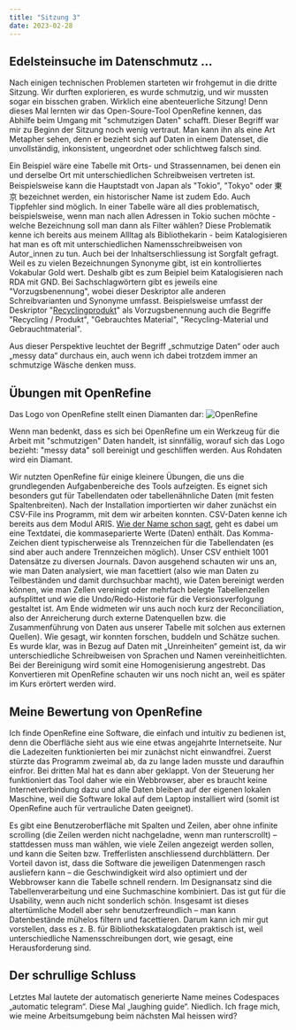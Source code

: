 ```yaml
---
title: "Sitzung 3"
date: 2023-02-28
---
```

## **Edelsteinsuche im Datenschmutz ...** 
Nach einigen technischen Problemen starteten wir frohgemut in die dritte Sitzung. Wir durften explorieren, es wurde schmutzig, und wir mussten sogar ein bisschen graben. Wirklich eine abenteuerliche Sitzung! Denn dieses Mal lernten wir das Open-Soure-Tool OpenRefine kennen, das Abhilfe beim Umgang mit "schmutzigen Daten" schafft. Dieser Begriff war mir zu Beginn der Sitzung noch wenig vertraut. Man kann ihn als eine Art Metapher sehen, denn er bezieht sich auf Daten in einem Datenset, die unvollständig, inkonsistent, ungeordnet oder schlichtweg falsch sind. 

Ein Beispiel wäre eine Tabelle mit Orts- und Strassennamen, bei denen ein und derselbe Ort mit unterschiedlichen Schreibweisen vertreten ist. Beispielsweise kann die Hauptstadt von Japan als "Tokio", "Tokyo" oder 東京 bezeichnet werden, ein historischer Name ist zudem Edo. Auch Tippfehler sind möglich. In einer Tabelle wäre all dies problematisch, beispielsweise, wenn man nach allen Adressen in Tokio suchen möchte - welche Bezeichnung soll man dann als Filter wählen? Diese Problematik kenne ich bereits aus meinem Allltag als Bibliothekarin - beim Katalogisieren hat man es oft mit unterschiedlichen Namensschreibweisen von Autor_innen zu tun. Auch bei der Inhaltserschliessung ist Sorgfalt gefragt. Weil es zu vielen Bezeichnungen Synonyme gibt, ist ein kontrolliertes Vokabular Gold wert. Deshalb gibt es zum Beipiel beim Katalogisieren nach RDA mit GND. Bei Sachschlagwörtern gibt es jeweils eine "Vorzugsbenennung", wobei dieser Deskriptor alle anderen Schreibvarianten und Synonyme umfasst. Beispielsweise umfasst der Deskriptor "[Recyclingprodukt](https://portal.dnb.de/opac/opacPresentation?cqlMode=true&reset=true&referrerPosition=0&referrerResultId=sw+all+%22recycling%22%26any%26sg0%26sg1%26sg2%26sg3%26sg4%26sg5%26sg6%26sg7%26sg8%26sg9%26sgB%26sgK%26sgS%26sgX%26sgY%26sgZ&query=idn%3D942258509)" als Vorzugsbenennung auch die Begriffe "Recycling / Produkt", "Gebrauchtes Material", "Recycling-Material und Gebrauchtmaterial". 

Aus dieser Perspektive leuchtet der Begriff „schmutzige Daten“ oder auch „messy data“ durchaus ein, auch wenn ich dabei trotzdem immer an schmutzige Wäsche denken muss.

## **Übungen mit OpenRefine** 
Das Logo von OpenRefine stellt einen Diamanten dar:
![OpenRefine](https://upload.wikimedia.org/wikipedia/commons/b/bd/OpenRefine_logo_%282018-present%29.svg)

Wenn man bedenkt, dass es sich bei OpenRefine um ein Werkzeug für die Arbeit mit "schmutzigen" Daten handelt, ist sinnfällig, worauf sich das Logo bezieht: "messy data" soll bereinigt und geschliffen werden. Aus Rohdaten wird ein Diamant.

Wir nutzten OpenRefine für einige kleinere Übungen, die uns die grundlegenden Aufgabenbereiche des Tools aufzeigten. Es eignet sich besonders gut für Tabellendaten oder tabellenähnliche Daten (mit festen Spaltenbreiten). Nach der Installation importierten wir daher zunächst ein CSV-File ins Programm, mit dem wir arbeiten konnten. CSV-Daten kenne ich bereits aus dem Modul ARIS. [Wie der Name schon sagt](https://de.wikipedia.org/wiki/CSV_(Dateiformat)), geht es dabei um eine Textdatei, die kommaseparierte Werte (Daten) enthält. Das Komma-Zeichen dient typischerweise als Trennzeichen für die Tabellendaten (es sind aber auch andere Trennzeichen möglich). Unser CSV enthielt 1001 Datensätze zu diversen Journals. Davon ausgehend schauten wir uns an, wie man Daten analysiert, wie man facettiert (also wie man Daten zu Teilbeständen und damit durchsuchbar macht), wie Daten bereinigt werden können, wie man Zellen vereinigt oder mehrfach belegte Tabellenzellen aufsplittet und wie die Undo/Redo-Historie für die Versionsverfolgung gestaltet ist. Am Ende widmeten wir uns auch noch kurz der Reconciliation, also der Anreicherung durch externe Datenquellen bzw. die Zusammenführung von Daten aus unserer Tabelle mit solchen aus externen Quellen). Wie gesagt, wir konnten forschen, buddeln und Schätze suchen. Es wurde klar, was in Bezug auf Daten mit „Unreinheiten“ gemeint ist, da wir unterschiedliche Schreibweisen von Sprachen und Namen vereinheitlichten. Bei der Bereinigung wird somit eine Homogenisierung angestrebt. Das Konvertieren mit OpenRefine schauten wir uns noch nicht an, weil es später im Kurs erörtert werden wird.

## **Meine Bewertung von OpenRefine** 
Ich finde OpenRefine eine Software, die einfach und intuitiv zu bedienen ist, denn die Oberfläche sieht aus wie eine etwas angejahrte Internetseite. Nur die Ladezeiten funktionierten bei mir zunächst nicht einwandfrei. Zuerst stürzte das Programm zweimal ab, da zu lange laden musste und daraufhin einfror. Bei dritten Mal hat es dann aber geklappt. Von der Steuerung her funktioniert das Tool daher wie ein Webbrowser, aber es braucht keine Internetverbindung dazu und alle Daten bleiben auf der eigenen lokalen Maschine, weil die Software lokal auf dem Laptop installiert wird (somit ist OpenRefine auch für vertrauliche Daten geeignet). 

Es gibt eine Benutzeroberfläche mit Spalten und Zeilen, aber ohne infinite scrolling (die Zeilen werden nicht nachgeladne, wenn man runterscrollt) – stattdessen muss man wählen, wie viele Zeilen angezeigt werden sollen, und kann die Seiten bzw. Trefferlisten anschliessend durchblättern. Der Vorteil davon ist, dass die Software die jeweiligen Datenmengen rasch ausliefern kann – die Geschwindigkeit wird also optimiert und der Webbrowser kann die Tabelle schnell rendern. Im Designansatz sind die Tabellenverarbeitung und eine Suchmaschine kombiniert. Das ist gut für die Usability, wenn auch nicht sonderlich schön. Insgesamt ist dieses altertümliche Modell aber sehr benutzerfreundlich – man kann Datenbestände mühelos filtern und facettieren. Darum kann ich mir gut vorstellen, dass es z. B. für Bibliothekskatalogdaten praktisch ist, weil unterschiedliche Namensschreibungen dort, wie gesagt, eine Herausforderung sind. 

## **Der schrullige Schluss** 
Letztes Mal lautete der automatisch generierte Name meines Codespaces „automatic telegram“. Diese Mal „laughing guide“. Niedlich. Ich frage mich, wie meine Arbeitsumgebung beim nächsten Mal heissen wird?
